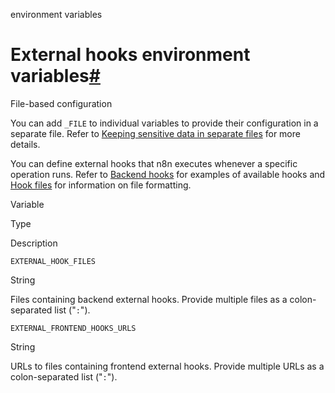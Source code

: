 environment variables

[](https://github.com/n8n-io/n8n-docs/edit/main/docs/hosting/configuration/environment-variables/external-hooks.md "Edit this page")

# External hooks environment variables[#](#external-hooks-environment-variables "Permanent link")

File-based configuration

You can add `_FILE` to individual variables to provide their configuration in a separate file. Refer to [Keeping sensitive data in separate files](../../configuration-methods/#keeping-sensitive-data-in-separate-files) for more details.

You can define external hooks that n8n executes whenever a specific operation runs. Refer to [Backend hooks](../../../../embed/configuration/#backend-hooks) for examples of available hooks and [Hook files](../../../../embed/configuration/#backend-hook-files) for information on file formatting.

Variable

Type

Description

`EXTERNAL_HOOK_FILES`

String

Files containing backend external hooks. Provide multiple files as a colon-separated list ("`:`").

`EXTERNAL_FRONTEND_HOOKS_URLS`

String

URLs to files containing frontend external hooks. Provide multiple URLs as a colon-separated list ("`:`").